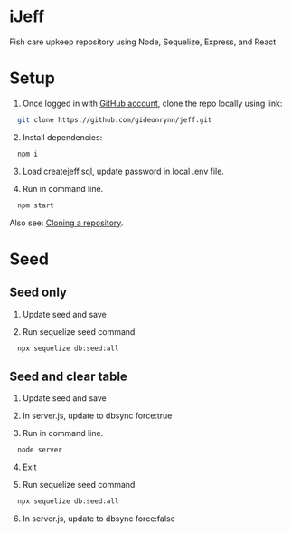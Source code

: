 # iJeff
Fish care upkeep repository using Node, Sequelize, Express, and React


# Setup

1. Once logged in with [GitHub account](https://github.login/), clone the repo locally using link:

  ```sh
    git clone https://github.com/gideonrynn/jeff.git
  ```

2. Install dependencies:
```sh
  npm i
```

3. Load createjeff.sql, update password in local .env file.

4. Run in command line.
```sh
  npm start
```

Also see: [Cloning a repository](https://help.github.com/en/github/creating-cloning-and-archiving-repositories/cloning-a-repository).


# Seed

## Seed only

1. Update seed and save

2. Run sequelize seed command
```sh
  npx sequelize db:seed:all
```

## Seed and clear table

1. Update seed and save

2. In server.js, update to dbsync force:true

3. Run in command line.
```sh
  node server
```

4. Exit

5. Run sequelize seed command
```sh
  npx sequelize db:seed:all
```

6. In server.js, update to dbsync force:false
